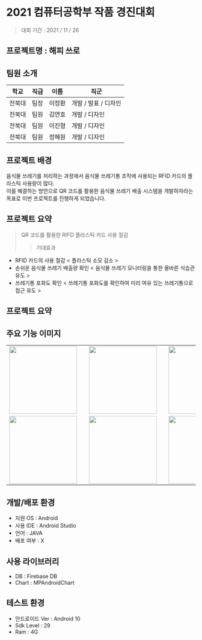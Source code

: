 # 2021 컴퓨터공학부 작품 경진대회
> 대회 기간 : 2021 / 11 / 26

## 프로젝트명 : 해피 쓰로

## 팀원 소개

|학교|직급|이름|직군|
|--|----------|------|---|
|전북대|팀장|이정환|개발 / 발표 / 디자인|
|전북대|팀원|김연호|개발 / 디자인|
|전북대|팀원|이진형|개발 / 디자인|
|전북대|팀원|정혜원|개발 / 디자인|

## 프로젝트 배경
음식물 쓰레기를 처리하는 과정에서 음식물 쓰레기통 조작에 사용되는 RFID 카드의 플라스틱 사용량이 많다.<br> 
이를 해결하는 방안으로 QR 코드를 활용한 음식물 쓰레기 배출 시스템을 개발하자라는 목표로 이번 프로젝트를 진행하게 되었습니다.

## 프로젝트 요약
> QR 코드를 활용한 RIFD 플라스틱 카드 사용 절감
>> 기대효과
- RFID 카드의 사용 절감 < 플라스틱 소모 감소 > <br>
- 손쉬운 음식물 쓰레기 배출량 확인 < 음식물 쓰레기 모니터링을 통한 올바른 식습관 유도 >
- 쓰레기통 포화도 확인 < 쓰레기통 포화도를 확인하여 미리 여유 있는 쓰레기통으로 접근 유도 ><br>
## 프로젝트 요약
 
## 주요 기능 이미지
 
 <table align="center">
<tr>
<td><img src = "https://user-images.githubusercontent.com/93726941/176470953-acb0b629-faf0-476e-bed5-1b6021da26c5.jpg" width = "180" hight = "250"/><td> 
<td><img src = "https://user-images.githubusercontent.com/93726941/176471557-de3811c9-f47b-4aaf-8662-3f447d39234e.jpg" width = "180" hight = "250"/><td>
<td><img src = "https://user-images.githubusercontent.com/93726941/176471529-3c62bb13-d285-4cfe-b726-a4ee59cc8f57.jpg" width = "180" hight = "250"/>
<tr>
<tr>
    <td><img src = "https://user-images.githubusercontent.com/93726941/176471824-f1ac62d1-291a-4ebc-8db7-ef711f45a269.jpg" width = "180" hight = "250"/><td>
    <td><img src = "https://user-images.githubusercontent.com/93726941/176471879-8a69045b-ae4c-459c-a767-17c16bd74fa0.jpg" width = "180" hight = "250"/><td>
    <td><img src = "https://user-images.githubusercontent.com/93726941/176471720-d5d878a2-dd0b-4c2a-be61-1df385e67f00.jpg" width = "180" hight = "250"/>
    
<tr>
</table>



## 개발/배포 환경
- 지원 OS : Android<br>
- 사용 IDE : Android Studio<br>
- 언어 : JAVA<br>
- 배포 여부 : X<br>

## 사용 라이브러리
- DB : Firebase DB<br>
- Chart : MPAndroidChart<br>

## 테스트 환경
- 안드로이드 Ver : Android 10<br>
- Sdk Level : 29<br>
- Ram : 4G<br>
